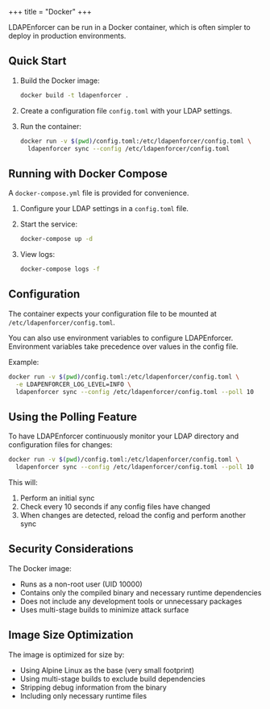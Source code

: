 +++
title = "Docker"
+++

LDAPEnforcer can be run in a Docker container, which is often simpler to deploy in production environments.

## Quick Start

1. Build the Docker image:
   ```bash
   docker build -t ldapenforcer .
   ```

2. Create a configuration file `config.toml` with your LDAP settings.

3. Run the container:
   ```bash
   docker run -v $(pwd)/config.toml:/etc/ldapenforcer/config.toml \
     ldapenforcer sync --config /etc/ldapenforcer/config.toml
   ```

## Running with Docker Compose

A `docker-compose.yml` file is provided for convenience.

1. Configure your LDAP settings in a `config.toml` file.

2. Start the service:
   ```bash
   docker-compose up -d
   ```

3. View logs:
   ```bash
   docker-compose logs -f
   ```

## Configuration

The container expects your configuration file to be mounted at `/etc/ldapenforcer/config.toml`.

You can also use environment variables to configure LDAPEnforcer. Environment variables take precedence over values in the config file.

Example:
```bash
docker run -v $(pwd)/config.toml:/etc/ldapenforcer/config.toml \
  -e LDAPENFORCER_LOG_LEVEL=INFO \
  ldapenforcer sync --config /etc/ldapenforcer/config.toml --poll 10
```

## Using the Polling Feature

To have LDAPEnforcer continuously monitor your LDAP directory and configuration files for changes:

```bash
docker run -v $(pwd)/config.toml:/etc/ldapenforcer/config.toml \
  ldapenforcer sync --config /etc/ldapenforcer/config.toml --poll 10
```

This will:
1. Perform an initial sync
2. Check every 10 seconds if any config files have changed
3. When changes are detected, reload the config and perform another sync

## Security Considerations

The Docker image:
- Runs as a non-root user (UID 10000)
- Contains only the compiled binary and necessary runtime dependencies
- Does not include any development tools or unnecessary packages
- Uses multi-stage builds to minimize attack surface

## Image Size Optimization

The image is optimized for size by:
- Using Alpine Linux as the base (very small footprint)
- Using multi-stage builds to exclude build dependencies
- Stripping debug information from the binary
- Including only necessary runtime files
